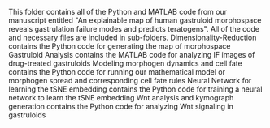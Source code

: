 This folder contains all of the Python and MATLAB code from our manuscript entitled "An explainable map of human gastruloid morphospace reveals gastrulation failure modes and predicts teratogens".
All of the code and necessary files are included in sub-folders.
Dimensionality-Reduction contains the Python code for generating the map of morphospace
Gastruloid Analysis contains the MATLAB code for analyzing IF images of drug-treated gastruloids
Modeling morphogen dynamics and cell fate contains the Python code for running our mathematical model or morphogen spread and corresponding cell fate rules
Neural Network for learning the tSNE embedding contains the Python code for training a neural network to learn the tSNE embedding
Wnt analysis and kymograph generation contains the Python code for analyzing Wnt signaling in gastruloids
